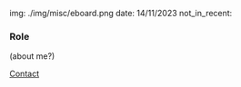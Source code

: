 img: ./img/misc/eboard.png
date: 14/11/2023
not_in_recent:

### Role

(about me?)

<a href=".">Contact</a>